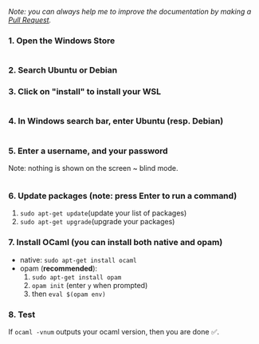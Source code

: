 <i>

Note: you can always help me to improve the documentation by making a [Pull Request](https://github.com/QuentinRa/intellij-ocaml/docs).

</i>

### 1. Open the Windows Store

<img src="https://plugins.jetbrains.comhttps://plugins.jetbrains.com/files/18531/1253-page/a3e2b688-60c2-4482-880d-2e274c62cd17" alt="" />

### 2. Search **Ubuntu** or **Debian**

### 3. Click on "install" to install your WSL


<img src="https://plugins.jetbrains.com/files/18531/1253-page/ae490a55-fd79-4bf1-af21-16a180a2a714" alt="" />

### 4. In Windows search bar, enter **Ubuntu** (resp. **Debian**)

<img src="https://plugins.jetbrains.com/files/18531/1253-page/17232a06-8e7b-4d79-919f-503b253e6985" alt="" />

### 5. **Enter** a username, and your password

Note: nothing is shown on the screen ~ blind mode.

<img src="https://plugins.jetbrains.com/files/18531/1253-page/e395b91c-b9ba-457c-a00a-33f59acdb4b7" alt="" />

### 6. Update packages (note: press **Enter** to run a command)

<ol>
<li><code>sudo apt-get update</code>(update your list of packages)</li>
<li><code>sudo apt-get upgrade</code>(upgrade your packages)</li>
</ol>

### 7. **Install** OCaml (you can install both native and opam)

<ul>
<li>native: <code>sudo apt-get install ocaml</code></li>
<li>opam (<b>recommended</b>):
<ol>
<li><code>sudo apt-get install opam</code></li>
<li><code>opam init</code> (enter <code>y</code> when prompted)</li>
<li>then <code>eval $(opam env)</code></li>
</ol>
</li>
</ul>

### 8. Test

If `ocaml -vnum` outputs your ocaml version, then you are done ✅.